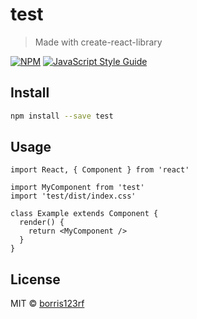 # test

> Made with create-react-library

[![NPM](https://img.shields.io/npm/v/test.svg)](https://www.npmjs.com/package/test) [![JavaScript Style Guide](https://img.shields.io/badge/code_style-standard-brightgreen.svg)](https://standardjs.com)

## Install

```bash
npm install --save test
```

## Usage

```tsx
import React, { Component } from 'react'

import MyComponent from 'test'
import 'test/dist/index.css'

class Example extends Component {
  render() {
    return <MyComponent />
  }
}
```

## License

MIT © [borris123rf](https://github.com/borris123rf)
